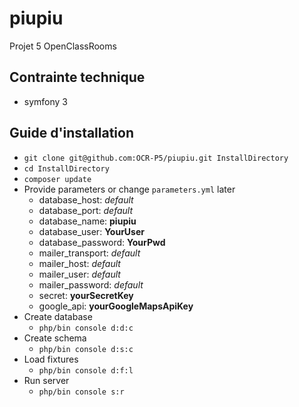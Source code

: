 # piupiu

Projet 5 OpenClassRooms

## Contrainte technique
* symfony 3

## Guide d'installation
  * `git clone git@github.com:OCR-P5/piupiu.git InstallDirectory`
  * `cd InstallDirectory`
  * `composer update`
  * Provide parameters or change `parameters.yml` later
    * database_host: _default_
    * database_port: _default_
    * database_name: **piupiu**
    * database_user: **YourUser**
    * database_password: **YourPwd**
    * mailer_transport: _default_
    * mailer_host: _default_
    * mailer_user: _default_
    * mailer_password: _default_
    * secret: **yourSecretKey**
    * google_api: **yourGoogleMapsApiKey**
  * Create database
    * `php/bin console d:d:c`
  * Create schema
    * `php/bin console d:s:c`
  * Load fixtures
    * `php/bin console d:f:l`
  * Run server
    * `php/bin console s:r`